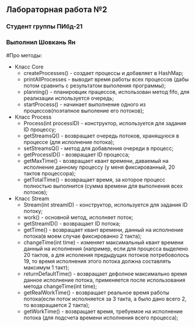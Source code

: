 ## Лабораторная работа №2
### Студент группы ПИбд-21
### Выполнил Шовкань Ян
#Про методы:
* Класс Core
    * createProcesses() - создает процессы и добавляет в HashMap;
    * printAllProcesses - выводит время работы всех процессов (дабы потом сравнить с результатом выполения программы);
    * planning() - планировцик працессов, использован метод fifo, для реализации используется очередь; 
    * startProcess() - начинает выполнение одного из процессов(поэтапное выполение его потоков);
* Класс Process
    * Process(int processID) - конструктор, используется для задания ID процессу;
    * getStreamsQ() - возвращает очередь потоков, хранящуюся в процессе (для исполнение потока);
    * setStreamsQ() - метод для добавления очереди в процесс; 
    * getProcessID() - возвращает ID процесса;
    * getMaxTime() - возвращает квант времени, даваемый на исполнение данному процессу (у меня фиксированный, 20 тактов процессора);
    * getTotalTime() - возвращает время, за которое процесс полностью выполнится (сумма времени для выполнения всех потоков);
* Класс Stream
    * Stream(int streamID) - конструктор, используется для задания ID потоку;
    * work() - основной метод, исполняет поток;
    * getStreamID() - возвращает ID потока;
    * getTime() - возвращает квант времени, данный на исполнение потока(в моем случае фиксированно 2 такта);
    * changeTime(int time) - изменяет максимальный квант времени данный на исполнения (например, если для процесса выделено 20 тактов, а для исполения предыдущих потоков потребоволось 19, то время исполнения этого потока должна составлять максимум 1 такт); 
    * returnDefaultTime() - возвращает дефолное максимально время данное исполнение потока, применяется после использования метода changeTime(int time);
    * getRealWorkTime() - возвращает реальное время работы потока(если поток исполняется за 3 такта, а было дано всего 2, то возвращается 2 такта);
    * getWorkTime() - возвращает время, требуемое на исполнение потока (для подсчета времени исполнения всего процесса); 